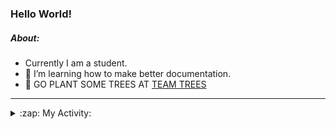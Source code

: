 ### Hello World!

##### About:
- Currently I am a student.
- 🌱 I’m learning how to make better documentation.
- 🌱 GO PLANT SOME TREES AT [TEAM TREES](https://teamtrees.org/)

---
<details>
  <summary>:zap: My Activity:</summary>
  
<!--START_SECTION:waka-->
![Code Time](http://img.shields.io/badge/Code%20Time-1%2C123%20hrs%2052%20mins-blue)

**I'm a Night 🦉** 

```text
🌞 Morning                1100 commits        ██░░░░░░░░░░░░░░░░░░░░░░░   08.19 % 
🌆 Daytime                5022 commits        █████████░░░░░░░░░░░░░░░░   37.40 % 
🌃 Evening                3843 commits        ███████░░░░░░░░░░░░░░░░░░   28.62 % 
🌙 Night                  3462 commits        ██████░░░░░░░░░░░░░░░░░░░   25.78 % 
```
📅 **I'm Most Productive on Wednesday** 

```text
Monday                   2109 commits        ████░░░░░░░░░░░░░░░░░░░░░   15.71 % 
Tuesday                  1651 commits        ███░░░░░░░░░░░░░░░░░░░░░░   12.30 % 
Wednesday                3166 commits        ██████░░░░░░░░░░░░░░░░░░░   23.58 % 
Thursday                 1531 commits        ███░░░░░░░░░░░░░░░░░░░░░░   11.40 % 
Friday                   1288 commits        ██░░░░░░░░░░░░░░░░░░░░░░░   09.59 % 
Saturday                 1235 commits        ██░░░░░░░░░░░░░░░░░░░░░░░   09.20 % 
Sunday                   2447 commits        █████░░░░░░░░░░░░░░░░░░░░   18.22 % 
```


📊 **This Week I Spent My Time On** 

```text
🔥 Editors: 
VS Code                  1 hr 52 mins        █████████████████████████   100.00 % 

🐱‍💻 Projects: 
praise                   1 hr 21 mins        ██████████████████░░░░░░░   72.48 % 
discord-bot              30 mins             ███████░░░░░░░░░░░░░░░░░░   26.86 % 
CSF22                    0 secs              ░░░░░░░░░░░░░░░░░░░░░░░░░   00.66 % 
```


 Last Updated on 20/05/2023 15:08:11 UTC
<!--END_SECTION:waka-->
</details>
